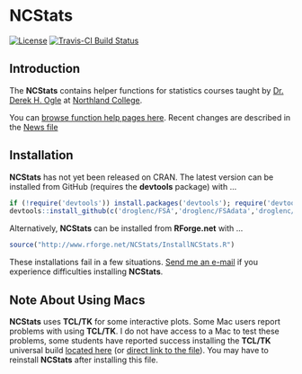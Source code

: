 NCStats
=======

[![License](http://img.shields.io/badge/license-GPL%20%28%3E=%202%29-brightgreen.svg?style=flat)](http://www.gnu.org/licenses/gpl-2.0.html)
[![Travis-CI Build Status](https://travis-ci.org/droglenc/NCStats.svg?branch=master)](https://travis-ci.org/droglenc/NCStats)


## Introduction
The **NCStats** contains helper functions for statistics courses taught by [Dr. Derek H. Ogle](http://derekogle.com) at [Northland College](http://www.northland.edu).

You can [browse function help pages here](http://rforge.net/doc/packages/NCStats/00Index.html).  Recent changes are described in the [News file](https://github.com/droglenc/NCStats/blob/master/NEWS.md)

## Installation
**NCStats** has not yet been released on CRAN.  The latest version can be installed from GitHub (requires the **devtools** package) with ...

```r
if (!require('devtools')) install.packages('devtools'); require('devtools')
devtools::install_github(c('droglenc/FSA','droglenc/FSAdata','droglenc/NCStats'))
```

Alternatively, **NCStats** can be installed from **RForge.net** with ...

```r
source("http://www.rforge.net/NCStats/InstallNCStats.R")
```

These installations fail in a few situations.  [Send me an e-mail](mailto:derek@derekogle.com?Subject=NCStats%20Installation%20Question) if you experience difficulties installing **NCStats**.

## Note About Using Macs
**NCStats** uses **TCL/TK** for some interactive plots.  Some Mac users report problems with using **TCL/TK**.  I do not have access to a Mac to test these problems, some students have reported success installing the **TCL/TK** universal build [located here](http://cran.r-project.org/bin/macosx/tools/) (or [direct link to the file](http://cran.r-project.org/bin/macosx/tools/tcltk-8.5.5-x11.dmg)).  You may have to reinstall **NCStats** after installing this file. 
